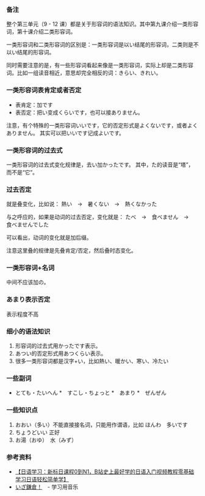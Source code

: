 

### 备注

整个第三单元（9 - 12 课）都是关于形容词的语法知识。其中第九课介绍一类形容词，第十课介绍二类形容词。

一类形容词和二类形容词的区别是：一类形容词是以い结尾的形容词，二类则是不以い结尾的形容词。

同时需要注意的是，有一些形容词看起来像是一类形容词，实际上却是二类形容词。比如一组读音相近，意思却完全相反的词：きらい、きれい。


### 一类形容词表肯定或者否定

* 表肯定：加です
* 表否定：把い变成くらいです，也可以接ありません。

注意，有个特殊的一类形容词いいです，它的否定形式是よくないです，或者よくありません。
其实可以把いいです记成よいです。


### 一类形容词的过去式
一类形容词的过去式变化规律是，去い加かったです。
其中，た的读音是“塔”，而不是“它”。


### 过去否定
就是叠变化，比如说：
熱い　->　暑くない　->　熱くなかった


与之呼应的，如果是动词的过去否定，变化就是：
たべ　->　食べません　->　食べませんでした

可以看出，动词的变化就是加后缀。

注意这里叠的规律是先叠肯定/否定，然后叠时态变化。


### 一类形容词+名词

中间不应该加の。



### あまり表示否定

表示程度不高


### 细小的语法知识

1. 形容词的过去式用かったです表示。
2. あつい的否定形式用あつくらい表示。
3. 很多一类形容词都是汉字+い，比如熱い、暖かい、寒い、冷たい


### 一些副词
* とても・たいへん
*　すこし・ちょっと
*　あまり
*　ぜんぜん


### 一些知识点
1. おおい（多い）不能直接接名词，只能用作谓语，比如 ほんわ　多いです
2. ちょうどいい 正好
3. お湯（おゆ）　水（みず）




### 参考资料
* [【日语学习：新标日课程0到N1，B站史上最好学的日语入门视频教程零基础学习日语轻松简单学】](https://www.bilibili.com/video/BV1Bp4y1D747/?p=27&share_source=copy_web&vd_source=471ec534b3dc839cdb2f7d8582edc234)
* [いざ鎌倉！](https://c6.y.qq.com/base/fcgi-bin/u?__=IdbfvqXv4jAc)　- 学习用音乐
